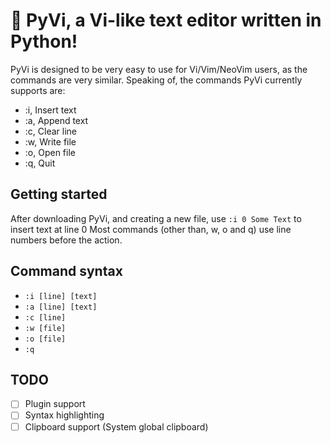 # 📝 PyVi, a Vi-like text editor written in Python!

PyVi is designed to be very easy to use for Vi/Vim/NeoVim users, as the commands are very similar.
Speaking of, the commands PyVi currently supports are:

 - :i, Insert text
 - :a, Append text
 - :c, Clear line
 - :w, Write file
 - :o, Open file
 - :q, Quit

## Getting started
After downloading PyVi, and creating a new file, use `:i 0 Some Text` to insert text at line 0
Most commands (other than, w, o and q) use line numbers before the action.

## Command syntax
 - `:i [line] [text]`
 - `:a [line] [text]`
 - `:c [line]`
 - `:w [file]`
 - `:o [file]`
 - `:q`

## TODO
 - [ ] Plugin support
 - [ ] Syntax highlighting
 - [ ] Clipboard support (System global clipboard)
